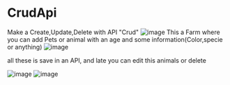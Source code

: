 # CrudApi
Make a Create,Update,Delete with API "Crud"
![image](https://user-images.githubusercontent.com/65716363/191861392-2b2433f6-3bd3-4d86-b548-de72e5a891b5.png)
This a Farm where you can add Pets or animal with an age and some information(Color,specie or anything)
![image](https://user-images.githubusercontent.com/65716363/191861527-522e5226-9009-4ea2-b39f-2b93bb23c38e.png)

all these is save in an API, and late you can edit this animals or delete 

![image](https://user-images.githubusercontent.com/65716363/191862127-7392f6f9-e274-41d0-880c-86fadbf4cc34.png)
![image](https://user-images.githubusercontent.com/65716363/191862213-c5a59b20-8f3d-4b90-9b75-57584143d507.png)


